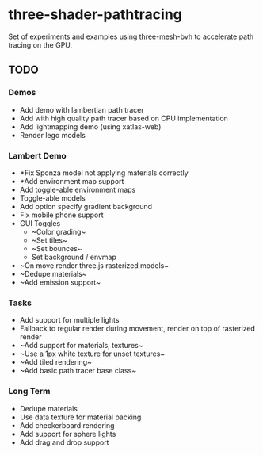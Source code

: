 # three-shader-pathtracing

Set of experiments and examples using [three-mesh-bvh](https://github.com/gkjohnson/three-mesh-bvh) to accelerate path tracing on the GPU.

## TODO

### Demos
- Add demo with lambertian path tracer
- Add with high quality path tracer based on CPU implementation
- Add lightmapping demo (using xatlas-web)
- Render lego models

### Lambert Demo
- *Fix Sponza model not applying materials correctly
- *Add environment map support
- Add toggle-able environment maps
- Toggle-able models
- Add option specify gradient background
- Fix mobile phone support
- GUI Toggles
  - ~Color grading~
  - ~Set tiles~
  - ~Set bounces~
  - Set background / envmap
- ~On move render three.js rasterized models~
- ~Dedupe materials~
- ~Add emission support~

### Tasks
- Add support for multiple lights
- Fallback to regular render during movement, render on top of rasterized render
- ~Add support for materials, textures~
- ~Use a 1px white texture for unset textures~
- ~Add tiled rendering~
- ~Add basic path tracer base class~

### Long Term
- Dedupe materials
- Use data texture for material packing
- Add checkerboard rendering
- Add support for sphere lights
- Add drag and drop support
